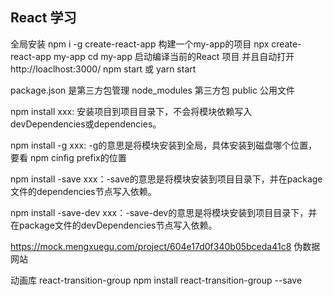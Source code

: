 ## React 学习
全局安装
npm i -g create-react-app
构建一个my-app的项目
npx create-react-app my-app
cd my-app
启动编译当前的React 项目 并且自动打开 http://loaclhost:3000/
npm start 或 yarn start

package.json 是第三方包管理
node_modules 第三方包
public 公用文件

npm install xxx: 安装项目到项目目录下，不会将模块依赖写入devDependencies或dependencies。

npm install -g xxx: -g的意思是将模块安装到全局，具体安装到磁盘哪个位置，要看 npm cinfig prefix的位置

npm install -save xxx：-save的意思是将模块安装到项目目录下，并在package文件的dependencies节点写入依赖。

npm install -save-dev xxx：-save-dev的意思是将模块安装到项目目录下，并在package文件的devDependencies节点写入依赖。


https://mock.mengxuegu.com/project/604e17d0f340b05bceda41c8  伪数据网站 


动画库 react-transition-group
npm install react-transition-group --save

